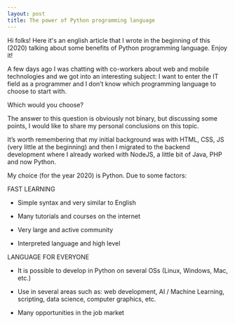 ```yaml
---
layout: post
title: The power of Python programming language
---
```


Hi folks! Here it's an english article that I wrote in the beginning of this (2020) talking about some benefits of Python programming language. Enjoy it!

A few days ago I was chatting with co-workers about web and mobile technologies and we got into an interesting subject: I want to enter the IT field as a programmer and I don’t know which programming language to choose to start with.

Which would you choose?

The answer to this question is obviously not binary, but discussing some points, I would like to share my personal conclusions on this topic.

It’s worth remembering that my initial background was with HTML, CSS, JS (very little at the beginning) and then I migrated to the backend development where I already worked with NodeJS, a little bit of Java, PHP and now Python.

My choice (for the year 2020) is Python. Due to some factors:

FAST LEARNING

- Simple syntax and very similar to English

- Many tutorials and courses on the internet

- Very large and active community

- Interpreted language and high level

LANGUAGE FOR EVERYONE

- It is possible to develop in Python on several OSs (Linux, Windows, Mac, etc.)

- Use in several areas such as: web development, AI / Machine Learning, scripting, data science, computer graphics, etc.

- Many opportunities in the job market